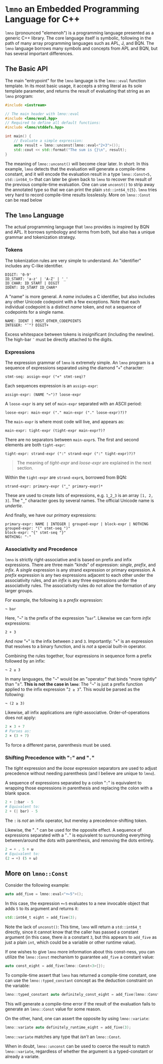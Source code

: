 # `lmno` an Embedded Programming Language for C++

`lmno` (pronounced "elemenoh") is a programming language presented as a generic
C++ library. The core language itself is symbolic, following in the path of many
array programming languages such as APL, J, and BQN. The `lmno` language borrows
many symbols and concepts from APL and BQN, but has several important
differences.


<!-- ## Using `lmno`

At time of writing, there are no ready-made packages for `lmno` that can be
easily downloaded and integrated into another project. Besides that, `lmno` is
very experimental and is undergoing a lot of frequent significant changes. To
experiment with `lmno`, one can download the source repository and build and
experiment with it using [`bpt`](https://bpt.pizza/). -->


## The Basic API

The main "entrypoint" for the `lmno` language is the `lmno::eval` function
template. In its most basic usage, it accepts a string literal as its sole
template parameter, and returns the result of evaluating that string as an
`lmno` program:

```c++
#include <iostream>

// The main header with lmno::eval
#include <lmno/eval.hpp>
// Required to define all default functions:
#include <lmno/stddefs.hpp>

int main() {
    // Evaluate a simple expression:
    auto result = lmno::unconst(lmno::eval<"2+3">());
    std::cout << std::format("The sum is {}\n", result);
}
```

The meaning of `lmno::unconst()` will become clear later. In short: In this
example, `lmno` detects that the evaluation will generate a compile-time
constant, and it will encode the evaluation result in a type
`lmno::Const<5, std::int64_t>` that can later be given back to `lmno` to recover
the result of the previous compile-time evaluation. One can use `unconst()` to
strip away the annotated type so that we can print the plain `std::int64_t{5}`.
`lmno` tries very hard to record compile-time results losslessly. More on `lmno::Const` can be read below


## The `lmno` Language

The actual programming language that `lmno` provides is inspired by BQN and APL.
It borrows symbology and terms from both, but also has a unique grammar and
tokenization strategy.


### Tokens

The tokenization rules are very simple to understand. An "identifier" includes
any C-like identifier.

```ebnf
DIGIT: '0-9'
ID_START: 'a-z' | 'A-Z' | '_'
ID_CHAR: ID_START | DIGIT
IDENT: ID_START ID_CHAR*
```

A "name" is more general. A *name* includes a C identifier, but also includes
any other Unicode codepoint with a few exceptions. Note that each individual codepoint is a
distinct *name* token, and not a sequence of codepoints for a single name.

```ebnf
NAME: IDENT | MOST_OTHER_CODEPOINTS
INTEGER: "¯"? DIGIT+
```

Excess whitespace between tokens is insignificant (including the newline). The
high-bar `¯` must be directly attached to the digits.


### Expressions

The expression grammar of `lmno` is extremely simple. An `lmno` program is a
sequence of expressions separated using the diamond "`⋄`" character:

```ebnf
stmt-seq: assign-expr ("⋄" stmt-seq)?
```

Each sequences expression is an `assign-expr`:

```ebnf
assign-expr: (NAME "←")? loose-expr
```

A `loose-expr` is any set of `main-expr` separated with an ASCII period:

```ebnf
loose-expr: main-expr ("." main-expr ("." loose-expr)?)?
```

The `main-expr` is where most code will live, and appears as:

```ebnf
main-expr: tight-expr (tight-expr main-expr?)?
```

There are no separators between `main-expr`s. The first and second elements are
both `tight-expr`:

```ebnf
tight-expr: strand-expr (":" strand-expr (":" tight-expr)?)?
```

> The meaning of *tight-expr* and *loose-expr* are explained in the next
> section.

Within the `tight-expr` are `strand-expr`s, borrowed from BQN:

```ebnf
strand-expr: primary-expr ("‿" primary-expr)*
```

These are used to create lists of expressions, e.g. `1‿2‿3` is an array
`[1, 2, 3]`. The "`‿`" character goes by several names. The official Unicode
name is *undertie*.

And finally, we have our *primary* expressions:

```ebnf
primary-expr: NAME | INTEGER | grouped-expr | block-expr | NOTHING
grouped-expr: "(" stmt-seq ")"
block-expr: "{" stmt-seq "}"
NOTHING: "·"
```


### Associativity and Precedence

`lmno` is strictly right-associative and is based on prefix and infix
expressions. There are three main "kinds" of expression: *single*, *prefix*, and
*infix*. A *single* expression is any strand expression or primary expression. A
*prefix* expression is any two expressions adjacent to each other under the
associativity rules, and an *infix* is any three expressions under the
associativity rules. The associativity rules do not allow the formation of any
larger groups.

For example, the following is a *prefix* expression:

```apl
¬ bar
```

Here, "`¬`" is the prefix of the expression "`bar`". Likewise we can form
*infix* expressions:

```apl
2 + 3
```

And now "`+`" is the infix between `2` and `3`. Importantly: "`+`" is an
expression that resolves to a binary function, and is *not* a special built-in
operator.

Combining the rules together, four expressions in sequence form a prefix
followed by an infix:

```apl
¬ 2 ≥ 3
```

In many languages, the "`¬`" would be an "operator" that binds "more tightly"
than "≥". **This is not the case in `lmno`**: The "`¬`" is just a prefix
function applied to the infix expression "`2 ≥ 3`". This would be parsed as the
following:

```apl
¬ (2 ≥ 3)
```

Likewise, all infix applications are right-associative. Order-of-operations does
not apply:

```py
2 × 3 + 7
# Parses as:
2 × (3 + 7)
```

To force a different parse, parenthesis must be used.


### Shifting Precedence with "`:`" and "`.`"

The *tight* expression and the *loose* expression separators are used to adjust
precedence without needing parenthesis (and I believe are unique to `lmno`).

A sequence of expressions separated by a colon "`:`" is equivalent to wrapping
those expressions in parenthesis and replacing the colon with a blank space.

```py
2 + |:bar - 5
# Equivalent to:
2 + (| bar) - 5
```

The `:` is *not* an infix operator, but mereley a precedence-shifting token.

Likewise, the "`.`" can be used for the opposite effect. A sequence of
expressions separated with a "`.`" is equivalent to surrounding everything
between/around the dots with parenthesis, and removing the dots entirely.

```py
2 ⊸ + . 5 ÷ ω
# Equivalent to:
(2 ⊸ +) (5 ÷ ω)
```


## More on `lmno::Const`

Consider the following example:

```c++
auto add_five = lmno::eval<"+⟜5">();
```

In this case, the expression `+⟜5` evaluates to a new invocable object that adds
`5` to its argument and returns it:

```c++
std::int64_t eight = add_five(3);
```

Note the lack of `unconst()`: This time, `lmno` will return a `std::int64_t`
directly, since it cannot know that the caller has passed a constant argument
(in this case, there *is* a constant `3`, but this appears to `add_five` as just
a plain `int`, which could be a variable or other runtime value).

If one wishes to give `lmno` more information about this const-ness, you can utilize the `lmno::Const` mechanism to guarantee `add_five` a constant value:

```c++
auto const_eight = add_five(lmno::Const<3>{});
```

To compile-time assert that `lmno` has returned a compile-time constant, one can
use the `lmno::typed_constant` concept as the deduction constraint on the
variable:

```c++
lmno::typed_constant auto definitely_const_eight = add_five(lmno::Const<3>{});
```

This will generate a compile-time error if the result of the evaluation fails to
generate an `lmno::Const` value for some reason.

On the other, hand, one can assert the opposite by using `lmno::variate`:

```c++
lmno::variate auto definitely_runtime_eight = add_five(3);
```

`lmno::variate` matches any type that *isn't* an `lmno::Const`.

When in doubt, `lmno::unconst` can be used to coerce the result to match
`lmno::variate`, regardless of whether the argument is a typed-constant or
already a variate.
